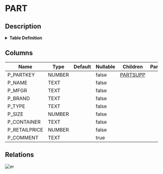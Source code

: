 # PART

## Description

<details>
<summary><strong>Table Definition</strong></summary>

```sql
create or replace TABLE PART (
	P_PARTKEY NUMBER(38,0) NOT NULL,
	P_NAME VARCHAR(55) NOT NULL,
	P_MFGR VARCHAR(25) NOT NULL,
	P_BRAND VARCHAR(10) NOT NULL,
	P_TYPE VARCHAR(25) NOT NULL,
	P_SIZE NUMBER(38,0) NOT NULL,
	P_CONTAINER VARCHAR(10) NOT NULL,
	P_RETAILPRICE NUMBER(12,2) NOT NULL,
	P_COMMENT VARCHAR(23)
);
```

</details>

## Columns

| Name | Type | Default | Nullable | Children | Parents | Comment |
| ---- | ---- | ------- | -------- | -------- | ------- | ------- |
| P_PARTKEY | NUMBER |  | false | [PARTSUPP](PARTSUPP.md) |  |  |
| P_NAME | TEXT |  | false |  |  |  |
| P_MFGR | TEXT |  | false |  |  |  |
| P_BRAND | TEXT |  | false |  |  |  |
| P_TYPE | TEXT |  | false |  |  |  |
| P_SIZE | NUMBER |  | false |  |  |  |
| P_CONTAINER | TEXT |  | false |  |  |  |
| P_RETAILPRICE | NUMBER |  | false |  |  |  |
| P_COMMENT | TEXT |  | true |  |  |  |

## Relations

![er](PART.svg)
